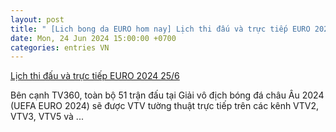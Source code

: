 ```yaml
---
layout: post
title: " [Lich bong da EURO hom nay] Lịch thi đấu và trực tiếp EURO 2024 25/6"
date: Mon, 24 Jun 2024 15:00:00 +0700
categories: entries VN
---
```

[Lịch thi đấu và trực tiếp EURO 2024 25/6](https://bnews.vn/lich-thi-dau-euro-2024-hom-nay-25-6/338395.html)

Bên cạnh TV360, toàn bộ 51 trận đấu tại Giải vô địch bóng đá châu Âu 2024 (UEFA EURO 2024) sẽ được VTV tường thuật trực tiếp trên các kênh VTV2, VTV3, VTV5 và ...

